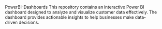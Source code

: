 PowerBI-Dashboards
This repository contains an interactive Power BI dashboard designed to analyze and visualize customer data effectively. The dashboard provides actionable insights to help businesses make data-driven decisions.
